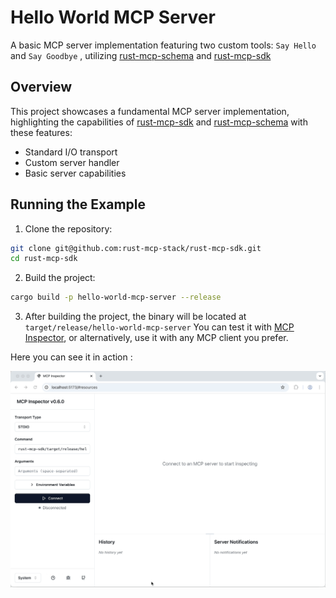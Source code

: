 # Hello World MCP Server

A basic MCP server implementation featuring two custom tools: `Say Hello` and `Say Goodbye` , utilizing [rust-mcp-schema](https://github.com/rust-mcp-stack/rust-mcp-schema) and [rust-mcp-sdk](https://github.com/rust-mcp-stack/rust-mcp-sdk)

## Overview

This project showcases a fundamental MCP server implementation, highlighting the capabilities of [rust-mcp-sdk](https://github.com/rust-mcp-stack/rust-mcp-sdk) and [rust-mcp-schema](https://github.com/rust-mcp-stack/rust-mcp-schema) with these features:

- Standard I/O transport
- Custom server handler
- Basic server capabilities

## Running the Example

1. Clone the repository:

```bash
git clone git@github.com:rust-mcp-stack/rust-mcp-sdk.git
cd rust-mcp-sdk
```

2. Build the project:

```bash
cargo build -p hello-world-mcp-server --release
```

3.  After building the project, the binary will be located at `target/release/hello-world-mcp-server`
    You can test it with [MCP Inspector](https://modelcontextprotocol.io/docs/tools/inspector), or alternatively, use it with any MCP client you prefer.

Here you can see it in action :

![hello-world-mcp-server](../../assets/examples/hello-world-mcp-server.gif)
